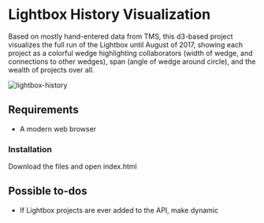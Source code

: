 # Lightbox History Visualization

Based on mostly hand-entered data from TMS, this d3-based project visualizes the full run of the Lightbox until August of 2017, showing each project as a colorful wedge highlighting collaborators (width of wedge, and connections to other wedges), span (angle of wedge around circle), and the wealth of projects over all.

![lightbox-history](https://user-images.githubusercontent.com/3187493/181594144-b79125e3-5227-425b-9fbc-03b815ac1290.png)

## Requirements

* A modern web browser

### Installation
Download the files and open index.html

## Possible to-dos

* If Lightbox projects are ever added to the API, make dynamic
